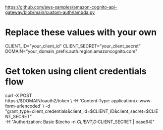 https://github.com/aws-samples/amazon-cognito-api-gateway/blob/main/custom-auth/lambda.py


# Replace these values with your own
CLIENT_ID="your_client_id"
CLIENT_SECRET="your_client_secret"
DOMAIN="your_domain_prefix.auth.region.amazoncognito.com"

# Get token using client credentials flow
curl -X POST \
  https://$DOMAIN/oauth2/token \
  -H 'Content-Type: application/x-www-form-urlencoded' \
  -d "grant_type=client_credentials&client_id=$CLIENT_ID&client_secret=$CLIENT_SECRET" \
  -H "Authorization: Basic $(echo -n $CLIENT_ID:$CLIENT_SECRET | base64)"
